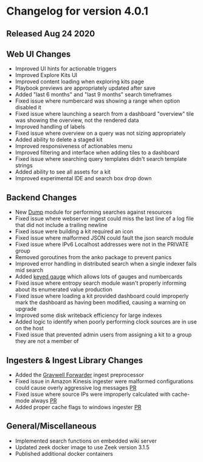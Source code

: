 # Changelog for version 4.0.1

## Released Aug 24 2020

## Web UI Changes
* Improved UI hints for actionable triggers
* Improved Explore Kits UI
* Improved content loading when exploring kits page
* Playbook previews are appropriately updated after save
* Added "last 6 months" and "last 9 months" search timeframes
* Fixed issue where numbercard was showing a range when option disabled it
* Fixed issue where launching a search from a dashboard "overview" tile was showing the overview, not the rendered data
* Improved handling of labels
* Fixed issue where overview on a query was not sizing appropriately
* Added ability to delete a staged kit
* Improved responsiveness of actionables menu
* Improved filtering and interface when adding tiles to a dashboard
* Fixed issue where searching query templates didn't search template strings
* Added ability to see all assets for a kit
* Improved experimental IDE and search box drop down

## Backend Changes
* New [Dump](/search/dump/dump) module for performing searches against resources
* Fixed issue where webserver ingest could miss the last line of a log file that did not include a trailing newline
* Fixed issue were building a kit required an icon
* Fixed issue where malformed JSON could fault the json search module
* Fixed issue where IPv6 Localhost addresses were not in the PRIVATE group
* Removed goroutines from the anko package to prevent panics
* Improved error handling in distributed search when a single indexer fails mid search
* Added [keyed gauge](keyed_multi-gauge_renderer) which allows lots of gauges and numbercards
* Fixed issue where entropy search module wasn't properly informing about its enumerated value production
* Fixed issue where loading a kit provided dashboard could improperly mark the dashboard as having been modified, causing a warning on upgrade
* Improved some disk writeback efficiency for large indexes
* Added logic to identify when poorly performing clock sources are in use on the host
* Fixed issue that prevented admin users from assigning a kit to a group they are not a member of

## Ingesters & Ingest Library Changes
* Added the [Gravwell Forwarder](/ingesters/preprocessors/gravwellforwarder) ingest preprocessor
* Fixed issue in Amazon Kinesis ingester were malformed configurations could cause overly aggressive log messages [PR](https://github.com/gravwell/gravwell/pull/64)
* Fixed issue where source IPs were improperly calculated with cache-mode always [PR](https://github.com/gravwell/gravwell/pull/61)
* Added proper cache flags to windows ingester [PR](https://github.com/gravwell/gravwell/pull/66)

## General/Miscellaneous
* Implemented search functions on embedded wiki server
* Updated zeek docker image to use Zeek version 3.1.5
* Published additional docker containers
